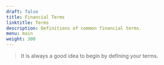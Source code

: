 ```yaml
---
draft: false
title: Financial Terms
linktitle: Terms
description: Definitions of common financial terms.
menu: main
weight: 300
---
```


> It is always a good idea to begin by defining your terms.
